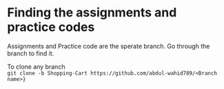 # Finding the assignments and practice codes
Assignments and Practice code are the sperate branch. Go through the branch to find it.

To clone any branch  
`git clone -b Shopping-Cart https://github.com/abdul-wahid789/<Branch name>}`